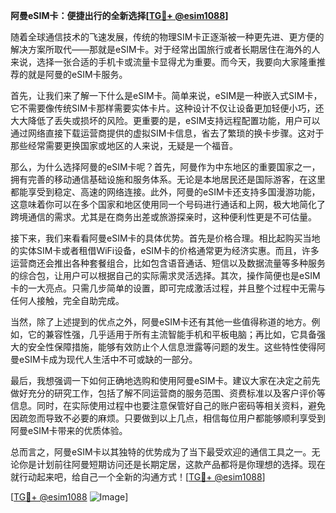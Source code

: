 **阿曼eSIM卡：便捷出行的全新选择[[TG💪+ @esim1088](https://t.me/s/esim1088)]**

随着全球通信技术的飞速发展，传统的物理SIM卡正逐渐被一种更先进、更方便的解决方案所取代——那就是eSIM卡。对于经常出国旅行或者长期居住在海外的人来说，选择一张合适的手机卡或流量卡显得尤为重要。而今天，我要向大家隆重推荐的就是阿曼的eSIM卡服务。

首先，让我们来了解一下什么是eSIM卡。简单来说，eSIM是一种嵌入式SIM卡，它不需要像传统SIM卡那样需要实体卡片。这种设计不仅让设备更加轻便小巧，还大大降低了丢失或损坏的风险。更重要的是，eSIM支持远程配置功能，用户可以通过网络直接下载运营商提供的虚拟SIM卡信息，省去了繁琐的换卡步骤。这对于那些经常需要更换国家或地区的人来说，无疑是一个福音。

那么，为什么选择阿曼的eSIM卡呢？首先，阿曼作为中东地区的重要国家之一，拥有完善的移动通信基础设施和服务体系。无论是本地居民还是国际游客，在这里都能享受到稳定、高速的网络连接。此外，阿曼的eSIM卡还支持多国漫游功能，这意味着你可以在多个国家和地区使用同一个号码进行通话和上网，极大地简化了跨境通信的需求。尤其是在商务出差或旅游探亲时，这种便利性更是不可估量。

接下来，我们来看看阿曼eSIM卡的具体优势。首先是价格合理。相比起购买当地的实体SIM卡或者租借WiFi设备，eSIM卡的价格通常更为经济实惠。而且，许多运营商还会推出各种套餐组合，比如包含语音通话、短信以及数据流量等多种服务的综合包，让用户可以根据自己的实际需求灵活选择。其次，操作简便也是eSIM卡的一大亮点。只需几步简单的设置，即可完成激活过程，并且整个过程中无需与任何人接触，完全自助完成。

当然，除了上述提到的优点之外，阿曼eSIM卡还有其他一些值得称道的地方。例如，它的兼容性强，几乎适用于所有主流智能手机和平板电脑；再比如，它具备强大的安全性保障措施，能够有效防止个人信息泄露等问题的发生。这些特性使得阿曼eSIM卡成为现代人生活中不可或缺的一部分。

最后，我想强调一下如何正确地选购和使用阿曼eSIM卡。建议大家在决定之前先做好充分的研究工作，包括了解不同运营商的服务范围、资费标准以及客户评价等信息。同时，在实际使用过程中也要注意保管好自己的账户密码等相关资料，避免因疏忽而导致不必要的麻烦。只要做到以上几点，相信每位用户都能够顺利享受到阿曼eSIM卡带来的优质体验。

总而言之，阿曼eSIM卡以其独特的优势成为了当下最受欢迎的通信工具之一。无论你是计划前往阿曼短期访问还是长期定居，这款产品都将是你理想的选择。现在就行动起来吧，给自己一个全新的沟通方式！[[TG💪+ @esim1088](https://t.me/s/esim1088)]

[[TG💪+ @esim1088](https://t.me/s/esim1088) ![Image](https://i.postimg.cc/4NQfJmqS/Snipaste-2025-05-13-00-14-12.png)]